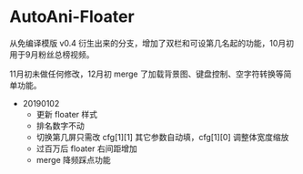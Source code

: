 # AutoAni-Floater

从免编译模版 v0.4 衍生出来的分支，增加了双栏和可设第几名起的功能，10月初用于9月粉丝总榜视频。

11月初未做任何修改，12月初 merge 了加载背景图、键盘控制、空字符转换等简单功能。

- 20190102
  - 更新 floater 样式
  - 排名数字不动
  - 切换第几屏只需改 cfg[1][1] 其它参数自动填，cfg[1][0] 调整体宽度缩放
  - 过百万后 floater 右间距增加
  - merge 降频踩点功能

